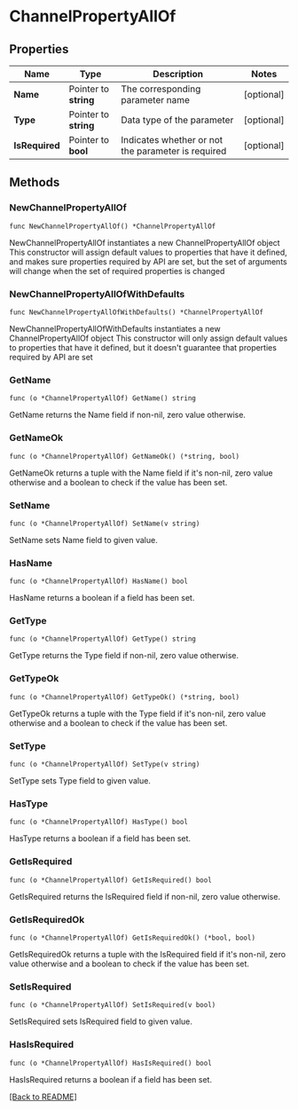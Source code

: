 # ChannelPropertyAllOf

## Properties

Name | Type | Description | Notes
------------ | ------------- | ------------- | -------------
**Name** | Pointer to **string** | The corresponding parameter name | [optional] 
**Type** | Pointer to **string** | Data type of the parameter | [optional] 
**IsRequired** | Pointer to **bool** | Indicates whether or not the parameter is required | [optional] 

## Methods

### NewChannelPropertyAllOf

`func NewChannelPropertyAllOf() *ChannelPropertyAllOf`

NewChannelPropertyAllOf instantiates a new ChannelPropertyAllOf object
This constructor will assign default values to properties that have it defined,
and makes sure properties required by API are set, but the set of arguments
will change when the set of required properties is changed

### NewChannelPropertyAllOfWithDefaults

`func NewChannelPropertyAllOfWithDefaults() *ChannelPropertyAllOf`

NewChannelPropertyAllOfWithDefaults instantiates a new ChannelPropertyAllOf object
This constructor will only assign default values to properties that have it defined,
but it doesn't guarantee that properties required by API are set

### GetName

`func (o *ChannelPropertyAllOf) GetName() string`

GetName returns the Name field if non-nil, zero value otherwise.

### GetNameOk

`func (o *ChannelPropertyAllOf) GetNameOk() (*string, bool)`

GetNameOk returns a tuple with the Name field if it's non-nil, zero value otherwise
and a boolean to check if the value has been set.

### SetName

`func (o *ChannelPropertyAllOf) SetName(v string)`

SetName sets Name field to given value.

### HasName

`func (o *ChannelPropertyAllOf) HasName() bool`

HasName returns a boolean if a field has been set.

### GetType

`func (o *ChannelPropertyAllOf) GetType() string`

GetType returns the Type field if non-nil, zero value otherwise.

### GetTypeOk

`func (o *ChannelPropertyAllOf) GetTypeOk() (*string, bool)`

GetTypeOk returns a tuple with the Type field if it's non-nil, zero value otherwise
and a boolean to check if the value has been set.

### SetType

`func (o *ChannelPropertyAllOf) SetType(v string)`

SetType sets Type field to given value.

### HasType

`func (o *ChannelPropertyAllOf) HasType() bool`

HasType returns a boolean if a field has been set.

### GetIsRequired

`func (o *ChannelPropertyAllOf) GetIsRequired() bool`

GetIsRequired returns the IsRequired field if non-nil, zero value otherwise.

### GetIsRequiredOk

`func (o *ChannelPropertyAllOf) GetIsRequiredOk() (*bool, bool)`

GetIsRequiredOk returns a tuple with the IsRequired field if it's non-nil, zero value otherwise
and a boolean to check if the value has been set.

### SetIsRequired

`func (o *ChannelPropertyAllOf) SetIsRequired(v bool)`

SetIsRequired sets IsRequired field to given value.

### HasIsRequired

`func (o *ChannelPropertyAllOf) HasIsRequired() bool`

HasIsRequired returns a boolean if a field has been set.


[[Back to README]](../../README.md)


